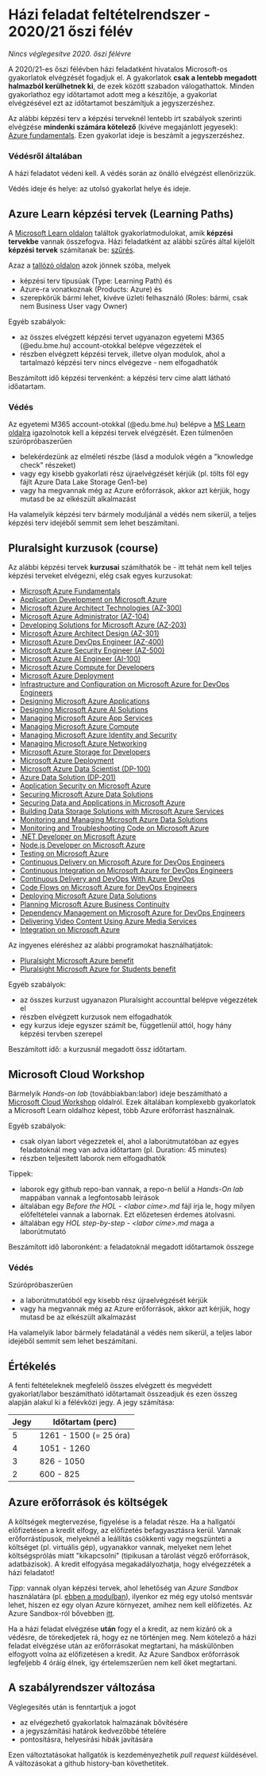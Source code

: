 # Házi feladat feltételrendszer - 2020/21 őszi félév

*Nincs véglegesítve 2020. őszi félévre*

A 2020/21-es őszi félévben házi feladatként hivatalos Microsoft-os gyakorlatok elvégzését fogadjuk el. A gyakorlatok **csak a lentebb megadott halmazból kerülhetnek ki**, de ezek között szabadon válogathattok. Minden gyakorlathoz egy időtartamot adott meg a készítője, a gyakorlat elvégzésével ezt az időtartamot beszámítjuk a jegyszerzéshez. 

Az alábbi képzési terv a képzési terveknél lentebb írt szabályok szerinti elvégzése **mindenki számára kötelező**  (kivéve megajánlott jegyesek): [Azure fundamentals](https://docs.microsoft.com/en-us/learn/paths/azure-fundamentals/). Ezen gyakorlat ideje is beszámít a jegyszerzéshez.

### Védésről általában

A házi feladatot védeni kell. A védés során az önálló elvégzést ellenőrizzük.

Védés ideje és helye: az utolsó gyakorlat helye és ideje.

## Azure Learn képzési tervek (Learning Paths)

A [Microsoft Learn oldalon](https://docs.microsoft.com/hu-hu/learn/) találtok gyakorlatmodulokat, amik **képzési tervekbe** vannak összefogva. Házi feladatként az alábbi szűrés által kijelölt **képzési tervek** számítanak be: [szűrés](https://docs.microsoft.com/en-us/learn/browse/?products=azure&resource_type=learning%20path&roles=administrator%2Cai-engineer%2Cmaker%2Cbusiness-analyst%2Cdata-analyst%2Cdata-engineer%2Cdata-scientist%2Cdatabase-administrator%2Cdeveloper%2Cdevops-engineer%2Cfunctional-consultant%2Csecurity-engineer%2Csolution-architect%2Cstudent%2Ctechnology-manager).

Azaz a [tallózó oldalon](https://docs.microsoft.com/en-us/learn/browse/) azok jönnek szóba, melyek
- képzési terv típusúak (Type: Learning Path) és
- Azure-ra vonatkoznak (Products: Azure) és
- szerepkörük bármi lehet, kivéve üzleti felhasználó (Roles: bármi, csak nem Business User vagy Owner)

Egyéb szabályok:

- az összes elvégzett képzési tervet ugyanazon egyetemi M365 (@edu.bme.hu) account-otokkal belépve végezzétek el
- részben elvégzett képzési tervek, illetve olyan modulok, ahol a tartalmazó képzési terv nincs elvégezve - nem elfogadhatók

Beszámított idő képzési tervenként: a képzési terv címe alatt látható időatartam.

### Védés

Az egyetemi M365 account-otokkal (@edu.bme.hu) belépve a [MS Learn oldalra](https://docs.microsoft.com/hu-hu/learn/) igazolnotok kell a képzési tervek elvégzését.
Ezen túlmenően szúrópróbaszerűen 
  - belekérdezünk az elméleti részbe (lásd a modulok végén a "knowledge check" részeket) 
  - vagy egy kisebb gyakorlati rész újraelvégzését kérjük (pl. tölts föl egy fájlt Azure Data Lake Storage Gen1-be)
  - vagy ha megvannak még az Azure erőforrások, akkor azt kérjük, hogy mutasd be az elkészült alkalmazást

Ha valamelyik képzési terv bármely moduljánál a védés nem sikerül, a teljes képzési terv idejéből semmit sem lehet beszámítani.

## Pluralsight kurzusok (course)

Az alábbi képzési tervek **kurzusai** számíthatók be - itt tehát nem kell teljes képzési terveket elvégezni, elég csak egyes kurzusokat:

- [Microsoft Azure Fundamentals](https://www.pluralsight.com/paths/microsoft-azure-fundamentals-az-900)
- [Application Development on Microsoft Azure](https://www.pluralsight.com/paths/application-development-on-microsoft-azure)
- [Microsoft Azure Architect Technologies (AZ-300)](https://www.pluralsight.com/paths/microsoft-azure-architect-technologies-az-300)
- [Microsoft Azure Administrator (AZ-104)](https://www.pluralsight.com/paths/microsoft-azure-administrator-az-104)
- [Developing Solutions for Microsoft Azure (AZ-203)](https://www.pluralsight.com/paths/developing-solutions-for-microsoft-azure-az-203)
- [Microsoft Azure Architect Design (AZ-301)](https://www.pluralsight.com/paths/microsoft-azure-architect-design-az-301)
- [Microsoft Azure DevOps Engineer (AZ-400)](https://www.pluralsight.com/paths/microsoft-azure-devops-engineer-az-400)
- [Microsoft Azure Security Engineer (AZ-500)](https://www.pluralsight.com/paths/microsoft-azure-security-engineer-az-500)
- [Microsoft Azure AI Engineer (AI-100)](https://www.pluralsight.com/paths/microsoft-azure-ai-engineer-ai-100)
- [Microsoft Azure Compute for Developers](https://www.pluralsight.com/paths/microsoft-azure-compute-for-developers)
- [Microsoft Azure Deployment](https://www.pluralsight.com/paths/microsoft-azure-deployment)
- [Infrastructure and Configuration on Microsoft Azure for DevOps Engineers](https://www.pluralsight.com/paths/infrastructure-and-configuration-on-microsoft-azure-for-devops-engineers)
- [Designing Microsoft Azure Applications]()
- [Designing Microsoft Azure AI Solutions](https://www.pluralsight.com/paths/designing-microsoft-azure-ai-solutions)
- [Managing Microsoft Azure App Services](https://www.pluralsight.com/paths/managing-microsoft-azure-app-services)
- [Managing Microsoft Azure Compute](https://www.pluralsight.com/paths/managing-microsoft-azure-compute)
- [Managing Microsoft Azure Identity and Security](https://www.pluralsight.com/paths/managing-microsoft-azure-identity-and-security)
- [Managing Microsoft Azure Networking](https://www.pluralsight.com/paths/managing-microsoft-azure-networking)
- [Microsoft Azure Storage for Developers](https://www.pluralsight.com/paths/microsoft-azure-storage-for-developers)
- [Microsoft Azure Deployment](https://www.pluralsight.com/paths/microsoft-azure-deployment)
- [Microsoft Azure Data Scientist (DP-100)](https://www.pluralsight.com/paths/microsoft-azure-data-scientist-dp-100)
- [Azure Data Solution (DP-201)](https://www.pluralsight.com/paths/azure-data-solution-dp-201)
- [Application Security on Microsoft Azure](https://www.pluralsight.com/paths/application-security-on-microsoft-azure)
- [Securing Microsoft Azure Data Solutions](https://www.pluralsight.com/paths/securing-microsoft-azure-data-solutions)
- [Securing Data and Applications in Microsoft Azure](https://www.pluralsight.com/paths/securing-data-and-applications-in-microsoft-azure)
- [Building Data Storage Solutions with Microsoft Azure Services](https://www.pluralsight.com/paths/building-data-storage-solutions-with-microsoft-azure-services)
- [Monitoring and Managing Microsoft Azure Data Solutions](https://www.pluralsight.com/paths/monitoring-and-managing-microsoft-azure-data-solutions)
- [Monitoring and Troubleshooting Code on Microsoft Azure](https://www.pluralsight.com/paths/monitoring-and-troubleshooting-code-on-microsoft-azure)
- [.NET Developer on Microsoft Azure](https://www.pluralsight.com/paths/net-developer-on-microsoft-azure)
- [Node.js Developer on Microsoft Azure](https://www.pluralsight.com/paths/nodejs-developer-on-microsoft-azure)
- [Testing on Microsoft Azure](https://www.pluralsight.com/paths/testing-on-microsoft-azure)
- [Continuous Delivery on Microsoft Azure for DevOps Engineers](https://www.pluralsight.com/paths/continuous-delivery-on-microsoft-azure-for-devops-engineers)
- [Continuous Integration on Microsoft Azure for DevOps Engineers](https://www.pluralsight.com/paths/continuous-integration-on-microsoft-azure-for-devops-engineers)
- [Continuous Delivery and DevOps With Azure DevOps](https://www.pluralsight.com/paths/continuous-delivery-and-devops-with-azure-devops)
- [Code Flows on Microsoft Azure for DevOps Engineers](https://www.pluralsight.com/paths/code-flows-on-microsoft-azure-for-devops-engineers)
- [Deploying Microsoft Azure Data Solutions](https://www.pluralsight.com/paths/deploying-microsoft-azure-data-solutions)
- [Planning Microsoft Azure Business Continuity](https://www.pluralsight.com/paths/planning-microsoft-azure-business-continuity)
- [Dependency Management on Microsoft Azure for DevOps Engineers](https://www.pluralsight.com/paths/dependency-management-on-microsoft-azure-for-devops-engineers)
- [Delivering Video Content Using Azure Media Services](https://www.pluralsight.com/paths/delivering-video-content-using-azure-media-services)
- [Integration on Microsoft Azure](https://www.pluralsight.com/paths/integration-on-microsoft-azure)


Az ingyenes eléréshez az alábbi programokat használhatjátok:

- [Pluralsight Microsoft Azure benefit](https://help.pluralsight.com/help/microsoft-azure-courses)
- [Pluralsight Microsoft Azure for Students benefit](https://help.pluralsight.com/help/microsoft-azure-for-students)

Egyéb szabályok:

- az összes kurzust ugyanazon Pluralsight accounttal belépve végezzétek el
- részben elvégzett kurzusok nem elfogadhatók
- egy kurzus ideje egyszer számít be, függetlenül attól, hogy hány képzési tervben szerepel

Beszámított idő: a kurzusnál megadott össz időtartam.

## Microsoft Cloud Workshop

Bármelyik *Hands-on lab* (továbbiakban:labor) ideje beszámítható a [Microsoft Cloud Workshop](https://microsoftcloudworkshop.com/) oldalról. Ezek általában komplexebb gyakorlatok a Microsoft Learn oldalhoz képest, több Azure erőforrást használnak. 

Egyéb szabályok:
- csak olyan labort végezzetek el, ahol a laborútmutatóban az egyes feladatoknál meg van adva időtartam (pl. Duration: 45 minutes)
- részben teljesített laborok nem elfogadhatók

Tippek:
- laborok egy github repo-ban vannak, a repo-n belül a *Hands-On lab* mappában vannak a legfontosabb leírások
- általában egy *Before the HOL - <labor címe>.md* fájl írja le, hogy milyen előfeltételei vannak a labornak. Ezt előzetesen érdemes átolvasni.
- általában egy *HOL step-by-step - <labor címe>.md* maga a laborútmutató

Beszámított idő laboronként: a feladatoknál megadott időtartamok összege

### Védés
Szúrópróbaszerűen 
  - a laborútmutatóból egy kisebb rész újraelvégzését kérjük
  - vagy ha megvannak még az Azure erőforrások, akkor azt kérjük, hogy mutasd be az elkészült alkalmazást

Ha valamelyik labor bármely feladatánál a védés nem sikerül, a teljes labor idejéből semmit sem lehet beszámítani.

## Értékelés

A fenti feltételeknek megfelelő összes elvégzett és megvédett gyakorlat/labor beszámítható időtartamait összeadjuk és ezen összeg alapján alakul ki a félévközi jegy. A jegy számítása:

| Jegy          | Időtartam (perc)      |
| ------------- | ----------------------|
| 5             | 1261 - 1500 (= 25 óra)|
| 4             | 1051 - 1260           |
| 3             | 826 - 1050            |
| 2             | 600 - 825             |

## Azure erőforrások és költségek

A költségek megtervezése, figyelése is a feladat része. Ha a hallgatói előfizetésen a kredit elfogy, az előfizetés befagyasztásra kerül. Vannak erőforrástípusok, melyeknél a leállítás csökkenti vagy megszünteti a költséget (pl. virtuális gép), ugyanakkor vannak, melyeket nem lehet költségsprólás miatt "kikapcsolni" (tipikusan a tárolást végző erőforrások, adatbázisok). A kredit elfogyása megakadályozhatja, hogy elvégezzétek a házi feladatot!

*Tipp*: vannak olyan képzési tervek, ahol lehetőség van *Azure Sandbox* használatára (pl. [ebben a modulban](https://docs.microsoft.com/en-us/learn/modules/create-cosmos-db-for-scale/2-create-an-account)), ilyenkor ez még egy utolsó mentsvár lehet, hiszen ez egy olyan Azure környezet, amihez nem kell előfizetés. Az Azure Sandbox-ról bővebben [itt](https://docs.microsoft.com/en-us/learn/support/?pivots=sandbox).

Ha a házi feladat elvégzése **után** fogy el a kredit, az nem kizáró ok a védésre, de törekedjetek rá, hogy ez ne történjen meg. Nem kötelező a házi feladat elvégzése után az erőforrásokat megtartani, ha máskülönben elfogyott volna az előfizetésen a kredit. Az Azure Sandbox erőforrások legfeljebb 4 óráig élnek, így értelemszerűen nem kell őket megtartani.

## A szabályrendszer változása

Véglegesítés után is fenntartjuk a jogot
- az elvégezhető gyakorlatok halmazának bővítésére
- a jegyszámítási határok kedvezőbbé tételére
- pontosításra, helyesírási hibák javítására

Ezen változtatásokat hallgatók is kezdeményezhetik *pull request* küldésével.
A változásokat a github history-ban követhetitek.
